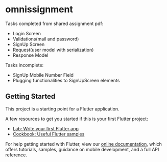 # omnissignment

Tasks completed from shared assignment pdf:
- Login Screen
- Validations(mail and password)
- SignUp Screen
- Request(user model with serialization)
- Response Model

Tasks incomplete:
- SignUp Mobile Number Field
- Plugging functionalities to SignUpScreen elements

## Getting Started

This project is a starting point for a Flutter application.

A few resources to get you started if this is your first Flutter project:

- [Lab: Write your first Flutter app](https://flutter.dev/docs/get-started/codelab)
- [Cookbook: Useful Flutter samples](https://flutter.dev/docs/cookbook)

For help getting started with Flutter, view our
[online documentation](https://flutter.dev/docs), which offers tutorials,
samples, guidance on mobile development, and a full API reference.
